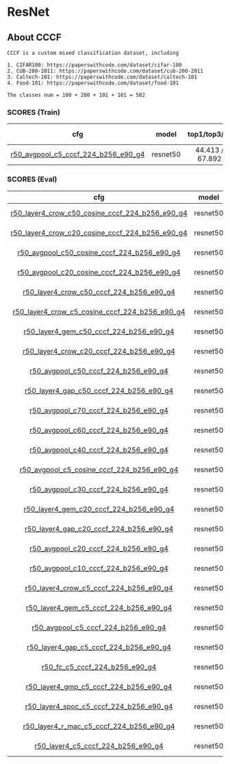 
# ResNet

## About CCCF

    CCCF is a custom mixed classification dataset, including

    1. CIFAR100: https://paperswithcode.com/dataset/cifar-100
    2. CUB-200-2011: https://paperswithcode.com/dataset/cub-200-2011
    3. Caltech-101: https://paperswithcode.com/dataset/caltech-101
    4. Food-101: https://paperswithcode.com/dataset/food-101

    The classes num = 100 + 200 + 101 + 101 = 502

### SCORES (Train)

| cfg |    model   |   top1/top3/top5/top10   |       loss       | optimizer | lr-scheduler | epoch | pretrained |
|:---:|:----------:|:-------------:|:----------------:|:---------:|:------------:|:-----:|:-----:|
|  [r50_avgpool_c5_cccf_224_b256_e90_g4](../../configs/cccf/resnet/r50_avgpool_c5_cccf_224_b256_e90_g4.yaml)   |  resnet50  | 44.413 / 61.038 / 67.892 / 76.531  | CrossEntropyLoss |    SGD    |  MultiStepLR |   90  |   True  |

### SCORES (Eval)

| cfg |    model   |   top1/top3/top5/top10   |   feat_type   | max_num | aggregate | enhance | distance | rank |
|:---:|:----------:|:-------------:|:----------------:|:---------:|:------------:|:-----:|:-----:|:-----:|
|  [r50_layer4_crow_c50_cosine_cccf_224_b256_e90_g4](../configs/cccf/resnet/r50_layer4_crow_c50_cosine_cccf_224_b256_e90_g4.yaml)   |  resnet50  | 53.950 / 68.322 / 74.381 / 81.085 | layer4 |    50    |  crow |   identity  |   cosine  | normal  |
|  [r50_layer4_crow_c20_cosine_cccf_224_b256_e90_g4](../configs/cccf/resnet/r50_layer4_crow_c20_cosine_cccf_224_b256_e90_g4.yaml)   |  resnet50  | 53.343 / 68.079 / 74.240 / 81.197  | layer4 |    20    |  crow |   identity  |   cosine  | normal  |
|  [r50_avgpool_c50_cosine_cccf_224_b256_e90_g4](../configs/cccf/resnet/r50_avgpool_c50_cosine_cccf_224_b256_e90_g4.yaml)   |  resnet50  | 52.959 / 68.228 / 74.128 / 81.169 | avgpool |    50    |  identity |   identity  |   cosine  | normal  |
|  [r50_avgpool_c20_cosine_cccf_224_b256_e90_g4](../configs/cccf/resnet/r50_avgpool_c20_cosine_cccf_224_b256_e90_g4.yaml)   |  resnet50  | 52.426 / 67.779 / 73.726 / 81.103  | avgpool |    20    |  identity |   identity  |   cosine  | normal  |
|  [r50_layer4_crow_c50_cccf_224_b256_e90_g4](../configs/cccf/resnet/r50_layer4_crow_c50_cccf_224_b256_e90_g4.yaml)   |  resnet50  | 50.098 / 65.395 / 71.678 / 78.700 | layer4 |    50    |  crow |   identity  |   euclidean  | normal  |
|  [r50_layer4_crow_c5_cosine_cccf_224_b256_e90_g4](../configs/cccf/resnet/r50_layer4_crow_c5_cosine_cccf_224_b256_e90_g4.yaml)   |  resnet50  | 49.472 / 65.507 / 72.071 / 79.598   | layer4 |    5    |  crow |   identity  |   cosine  | normal  |
|  [r50_layer4_gem_c50_cccf_224_b256_e90_g4](../configs/cccf/resnet/r50_layer4_gem_c50_cccf_224_b256_e90_g4.yaml)   |  resnet50  | 49.397 / 64.918 / 71.080 / 78.298 | layer4 |    50    |  gem |   identity  |   euclidean  | normal  |
|  [r50_layer4_crow_c20_cccf_224_b256_e90_g4](../configs/cccf/resnet/r50_layer4_crow_c20_cccf_224_b256_e90_g4.yaml)   |  resnet50  | 49.294 / 64.909 / 71.248 / 78.373  | layer4 |    20    |  crow |   identity  |   euclidean  | normal  |
|  [r50_avgpool_c50_cccf_224_b256_e90_g4](../configs/cccf/resnet/r50_avgpool_c50_cccf_224_b256_e90_g4.yaml)   |  resnet50  | 49.079 / 65.115 / 71.248 / 79.074  | avgpool |    50    |  identity |   identity  |   euclidean  | normal  |
|  [r50_layer4_gap_c50_cccf_224_b256_e90_g4](../configs/cccf/resnet/r50_layer4_gap_c50_cccf_224_b256_e90_g4.yaml)   |  resnet50  | 49.079 / 65.115 / 71.258 / 79.084 | layer4 |    50    |  gap |   identity  |   euclidean  | normal  |
|  [r50_avgpool_c70_cccf_224_b256_e90_g4](../configs/cccf/resnet/r50_avgpool_c70_cccf_224_b256_e90_g4.yaml)   |  resnet50  | 49.032 / 65.049 / 71.248 / 79.112 | avgpool |    70    |  identity |   identity  |   euclidean  | normal  |
|  [r50_avgpool_c60_cccf_224_b256_e90_g4](../configs/cccf/resnet/r50_avgpool_c60_cccf_224_b256_e90_g4.yaml)   |  resnet50  | 49.023 / 65.068 / 71.258 / 79.093 | avgpool |    60    |  identity |   identity  |   euclidean  | normal  |
|  [r50_avgpool_c40_cccf_224_b256_e90_g4](../configs/cccf/resnet/r50_avgpool_c40_cccf_224_b256_e90_g4.yaml)   |  resnet50  | 48.911 / 65.030 / 71.136 / 79.046  | avgpool |    40    |  identity |   identity  |   euclidean  | normal  |
|  [r50_avgpool_c5_cosine_cccf_224_b256_e90_g4](../configs/cccf/resnet/r50_avgpool_c5_cosine_cccf_224_b256_e90_g4.yaml)   |  resnet50  | 48.883 / 64.741 / 71.725 / 79.448   | avgpool |    5    |  identity |   identity  |   cosine  | normal  |
|  [r50_avgpool_c30_cccf_224_b256_e90_g4](../configs/cccf/resnet/r50_avgpool_c30_cccf_224_b256_e90_g4.yaml)   |  resnet50  | 48.658 / 64.815 / 70.827 / 78.906  | avgpool |    30    |  identity |   identity  |   euclidean  | normal  |
|  [r50_layer4_gem_c20_cccf_224_b256_e90_g4](../configs/cccf/resnet/r50_layer4_gem_c20_cccf_224_b256_e90_g4.yaml)   |  resnet50  | 48.602 / 64.329 / 70.631 / 78.074  | layer4 |    20    |  gem |   identity  |   euclidean  | normal  |
|  [r50_layer4_gap_c20_cccf_224_b256_e90_g4](../configs/cccf/resnet/r50_layer4_gap_c20_cccf_224_b256_e90_g4.yaml)   |  resnet50  | 48.256 / 64.404 / 70.771 / 78.644  | layer4 |    20    |  gap |   identity  |   euclidean  | normal  |
|  [r50_avgpool_c20_cccf_224_b256_e90_g4](../configs/cccf/resnet/r50_avgpool_c20_cccf_224_b256_e90_g4.yaml)   |  resnet50  | 48.237 / 64.404 / 70.771 / 78.635  | avgpool |    20    |  identity |   identity  |   euclidean  | normal  |
|  [r50_avgpool_c10_cccf_224_b256_e90_g4](../configs/cccf/resnet/r50_avgpool_c10_cccf_224_b256_e90_g4.yaml)   |  resnet50  | 46.489 / 62.880 / 69.547 / 77.962  | avgpool |    10    |  identity |   identity  |   euclidean  | normal  |
|  [r50_layer4_crow_c5_cccf_224_b256_e90_g4](../configs/cccf/resnet/r50_layer4_crow_c5_cccf_224_b256_e90_g4.yaml)   |  resnet50  | 45.573 / 61.524 / 68.537 / 76.774   | layer4 |    5    |  crow |   identity  |   euclidean  | normal  |
|  [r50_layer4_gem_c5_cccf_224_b256_e90_g4](../configs/cccf/resnet/r50_layer4_gem_c5_cccf_224_b256_e90_g4.yaml)   |  resnet50  | 44.320 / 60.701 / 67.770 / 76.064  | layer4 |    5    |  gem |   identity  |   euclidean  | normal  |
|  [r50_avgpool_c5_cccf_224_b256_e90_g4](../configs/cccf/resnet/r50_avgpool_c5_cccf_224_b256_e90_g4.yaml)   |  resnet50  | 44.413 / 61.038 / 67.892 / 76.531   | avgpool |    5    |  identity |   identity  |   euclidean  | normal  |
|  [r50_layer4_gap_c5_cccf_224_b256_e90_g4](../configs/cccf/resnet/r50_layer4_gap_c5_cccf_224_b256_e90_g4.yaml)   |  resnet50  | 44.413 / 61.038 / 67.892 / 76.540  | layer4 |    5    |  gap |   identity  |   euclidean  | normal  |
|  [r50_fc_c5_cccf_224_b256_e90_g4](../configs/cccf/resnet/r50_fc_c5_cccf_224_b256_e90_g4.yaml)   |  resnet50  | 41.870 / 58.775 / 66.321 / 75.475   | fc |    5    |  identity |   identity  |   euclidean  | normal  |
|  [r50_layer4_gmp_c5_cccf_224_b256_e90_g4](../configs/cccf/resnet/r50_layer4_gmp_c5_cccf_224_b256_e90_g4.yaml)   |  resnet50  | 41.356 / 58.065 / 65.199 / 74.296  | layer4 |    5    |  gmp |   identity  |   euclidean  | normal  |
|  [r50_layer4_spoc_c5_cccf_224_b256_e90_g4](../configs/cccf/resnet/r50_layer4_spoc_c5_cccf_224_b256_e90_g4.yaml)   |  resnet50  | 36.765 / 52.062 / 58.943 / 68.060  | layer4 |    5    |  spoc |   identity  |   euclidean  | normal  |
|  [r50_layer4_r_mac_c5_cccf_224_b256_e90_g4](../configs/cccf/resnet/r50_layer4_r_mac_c5_cccf_224_b256_e90_g4.yaml)   |  resnet50  | 26.526 / 42.057 / 49.331 / 60.056  | layer4 |    5    |  r_mac |   identity  |   euclidean  | normal  |
|  [r50_layer4_c5_cccf_224_b256_e90_g4](../configs/cccf/resnet/r50_layer4_c5_cccf_224_b256_e90_g4.yaml)   |  resnet50  | 23.413 / 35.138 / 40.954 / 49.444   | layer4 |    5    |  identity |   identity  |   euclidean  | normal  |
